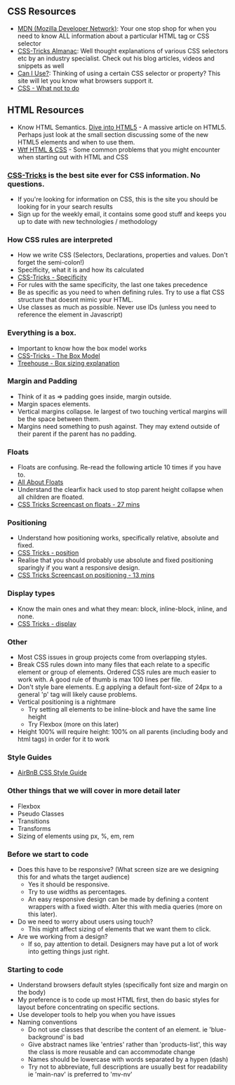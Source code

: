 ## CSS Resources

- [MDN (Mozilla Developer Network)](https://developer.mozilla.org/en-US/): Your one stop shop for when you need to know ALL information about a particular HTML tag or CSS selector
- [CSS-Tricks Almanac](https://css-tricks.com/almanac/): Well thought explanations of various CSS selectors etc by an industry specialist.  Check out his blog articles, videos and snippets as well
- [Can I Use?](http://caniuse.com/): Thinking of using a certain CSS selector or property? This site will let you know what browsers support it.
- [CSS - What not to do](http://www.creativebloq.com/css3/avoid-css-mistakes-10135080)

## HTML Resources

- Know HTML Semantics. [Dive into HTML5](http://diveintohtml5.info/semantics.html#new-elements) - A massive article on HTML5.  Perhaps just look at the small section discussing some of the new HTML5 elements and when to use them.
- [Wtf HTML & CSS](http://wtfhtmlcss.com/) - Some common problems that you might encounter when starting out with HTML and CSS

### [CSS-Tricks](http://www.css-tricks.com) is the best site ever for CSS information. No questions.
- If you're looking for information on CSS, this is the site you should be looking for in your search results
- Sign up for the weekly email, it contains some good stuff and keeps you up to date with new technologies / methodology

### How CSS rules are interpreted
- How we write CSS (Selectors, Declarations, properties and values. Don't forget the semi-colon!)
- Specificity, what it is and how its calculated
- [CSS-Tricks - Specificity](https://css-tricks.com/specifics-on-css-specificity/)
- For rules with the same specificity, the last one takes precedence
- Be as specific as you need to when defining rules. Try to use a flat CSS structure that doesnt mimic your HTML.
- Use classes as much as possible. Never use IDs (unless you need to reference the element in Javascript)

### Everything is a box.
- Important to know how the box model works
- [CSS-Tricks - The Box Model](https://css-tricks.com/the-css-box-model/)
- [Treehouse - Box sizing explanation](http://blog.teamtreehouse.com/box-sizing-secret-simple-css-layouts)

### Margin and Padding
- Think of it as => padding goes inside, margin outside.
- Margin spaces elements.
- Vertical margins collapse.  Ie largest of two touching vertical margins will be the space between them.
- Margins need something to push against. They may extend outside of their parent if the parent has no padding.

### Floats
- Floats are confusing.  Re-read the following article 10 times if you have to.
- [All About Floats](https://css-tricks.com/all-about-floats/)
- Understand the clearfix hack used to stop parent height collapse when all children are floated.
- [CSS Tricks Screencast on floats - 27 mins](https://css-tricks.com/video-screencasts/42-all-about-floats-screencast/)

### Positioning
- Understand how positioning works, specifically relative, absolute and fixed.
- [CSS Tricks - position](https://css-tricks.com/almanac/properties/p/position/)
- Realise that you should probably use absolute and fixed positioning sparingly if you want a responsive design.
- [CSS Tricks Screencast on positioning - 13 mins](https://css-tricks.com/video-screencasts/110-quick-overview-of-css-position-values/)

### Display types
- Know the main ones and what they mean: block, inline-block, inline, and none.
- [CSS Tricks - display](https://css-tricks.com/almanac/properties/d/display/)

### Other
- Most CSS issues in group projects come from overlapping styles.
- Break CSS rules down into many files that each relate to a specific element or group of elements. Ordered CSS rules are much easier to work with.  A good rule of thumb is max 100 lines per file.
- Don't style bare elements. E.g applying a default font-size of 24px to a general 'p' tag will likely cause problems.
- Vertical positioning is a nightmare
  - Try setting all elements to be inline-block and have the same line height
  - Try Flexbox (more on this later)
- Height 100% will require height: 100% on all parents (including body and html tags) in order for it to work

### Style Guides
- [AirBnB CSS Style Guide](https://github.com/airbnb/css)

### Other things that we will cover in more detail later
- Flexbox
- Pseudo Classes
- Transitions
- Transforms
- Sizing of elements using px, %, em, rem

### Before we start to code

- Does this have to be responsive? (What screen size are we designing this for and whats the target audience)
  - Yes it should be responsive.
  - Try to use widths as percentages.
  - An easy responsive design can be made by defining a content wrappers with a fixed width. Alter this with media queries (more on this later).
- Do we need to worry about users using touch?
  - This might affect sizing of elements that we want them to click.
- Are we working from a design?
  - If so, pay attention to detail. Designers may have put a lot of work into getting things just right.

### Starting to code

- Understand browsers default styles (specifically font size and margin on the body)
- My preference is to code up most HTML first, then do basic styles for layout before concentrating on specific sections.
- Use developer tools to help you when you have issues
- Naming conventions
  - Do not use classes that describe the content of an element. ie 'blue-background' is bad
  - Give abstract names like 'entries' rather than 'products-list', this way the class is more reusable and can accommodate change
  - Names should be lowercase with words separated by a hypen (dash)
  - Try not to abbreviate, full descriptions are usually best for readability ie 'main-nav' is preferred to 'mv-nv'


